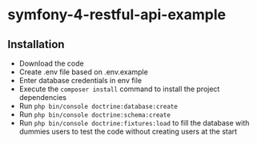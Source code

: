 # symfony-4-restful-api-example

## Installation

* Download the code
* Create .env file based on .env.example
* Enter database credentials in env file
* Execute the `composer install` command to install the project dependencies
* Run `php bin/console doctrine:database:create`
* Run `php bin/console doctrine:schema:create`
* Run `php bin/console doctrine:fixtures:load` to fill the database with dummies users to test the code without creating users at the start
